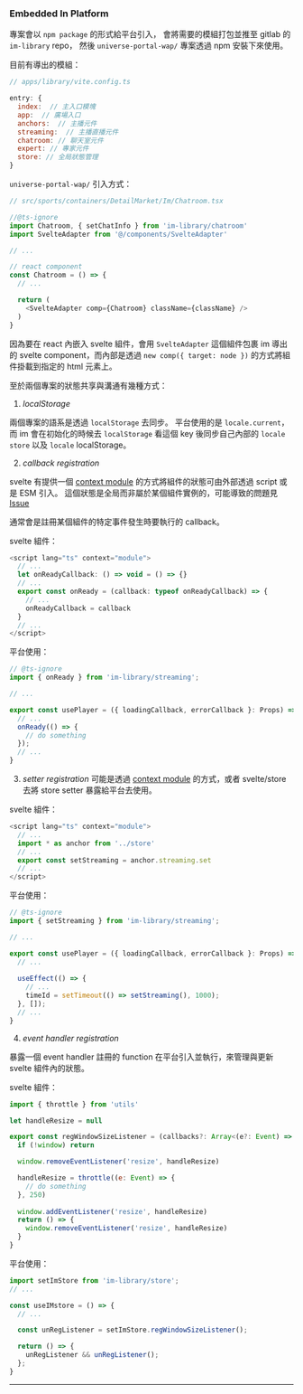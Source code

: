 ### Embedded In Platform

專案會以 `npm package` 的形式給平台引入，
會將需要的模組打包並推至 gitlab 的 `im-library` repo，
然後 `universe-portal-wap/` 專案透過 npm 安裝下來使用。

目前有導出的模組：

```javascript
// apps/library/vite.config.ts

entry: {
  index:  // 主入口模塊
  app:  // 廣場入口
  anchors:  // 主播元件
  streaming:  // 主播直播元件
  chatroom: // 聊天室元件
  expert: // 專家元件
  store: // 全局狀態管理
}
```

`universe-portal-wap/` 引入方式：

```javascript
// src/sports/containers/DetailMarket/Im/Chatroom.tsx

//@ts-ignore
import Chatroom, { setChatInfo } from 'im-library/chatroom'
import SvelteAdapter from '@/components/SvelteAdapter'

// ...

// react component
const Chatroom = () => {
  // ...

  return (
    <SvelteAdapter comp={Chatroom} className={className} />
  )
}
```

因為要在 react 內嵌入 svelte 組件，會用 `SvelteAdapter` 這個組件包裹 im 導出的 svelte component，而內部是透過 `new comp({ target: node })` 的方式將組件掛載到指定的 html 元素上。

至於兩個專案的狀態共享與溝通有幾種方式：

1. *localStorage*

兩個專案的語系是透過 `localStorage` 去同步。
平台使用的是 `locale.current`，而 im 會在初始化的時候去 `localStorage` 看這個 key 後同步自己內部的 `locale store` 以及 `locale` localStorage。

2. *callback registration*

svelte 有提供一個 [context module](https://svelte.dev/docs/svelte-components#script-context-module) 的方式將組件的狀態可由外部透過 script 或是 ESM 引入。
這個狀態是全局而非屬於某個組件實例的，可能導致的問題見 [Issue](../../../../README.md#Issues)

通常會是註冊某個組件的特定事件發生時要執行的 callback。

svelte 組件：
```javascript
<script lang="ts" context="module">
  // ...
  let onReadyCallback: () => void = () => {}
  // ...
  export const onReady = (callback: typeof onReadyCallback) => {
    // ...
    onReadyCallback = callback
  }
  // ...
</script>
```

平台使用：
```javascript
// @ts-ignore 
import { onReady } from 'im-library/streaming';

// ...

export const usePlayer = ({ loadingCallback, errorCallback }: Props) => {
  // ...
  onReady(() => {
    // do something
  });
  // ...
}
```

3. *setter registration*
可能是透過 [context module](https://svelte.dev/docs/svelte-components#script-context-module) 的方式，或者 svelte/store 去將 store setter 暴露給平台去使用。


svelte 組件：
```javascript
<script lang="ts" context="module">
  // ...
  import * as anchor from '../store'
  // ...
  export const setStreaming = anchor.streaming.set
  // ...
</script>
```

平台使用：
```javascript
// @ts-ignore 
import { setStreaming } from 'im-library/streaming';

// ...

export const usePlayer = ({ loadingCallback, errorCallback }: Props) => {
  // ...
  
  useEffect(() => {
    // ...
    timeId = setTimeout(() => setStreaming(), 1000);
  }, []);
  // ...
}
```

4. *event handler registration*

暴露一個 event handler 註冊的 function 在平台引入並執行，來管理與更新 svelte 組件內的狀態。

svelte 組件：
```javascript
import { throttle } from 'utils'

let handleResize = null

export const regWindowSizeListener = (callbacks?: Array<(e?: Event) => any>) => {
  if (!window) return

  window.removeEventListener('resize', handleResize)

  handleResize = throttle((e: Event) => {
    // do something
  }, 250)
  
  window.addEventListener('resize', handleResize)
  return () => {
    window.removeEventListener('resize', handleResize)
  }
}
```

平台使用：
```javascript
import setImStore from 'im-library/store';
// ...

const useIMstore = () => {
  // ...

  const unRegListener = setImStore.regWindowSizeListener();

  return () => {
    unRegListener && unRegListener();
  };
}
```

---
